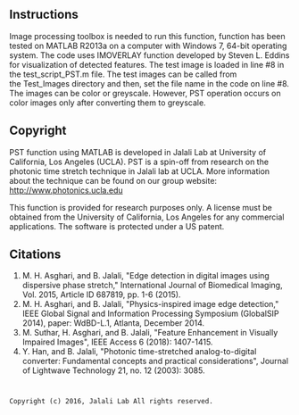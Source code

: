 ## Instructions

Image processing toolbox is needed to run this function, function has been tested on MATLAB R2013a on a computer with Windows 7, 64-bit operating system.  The code uses IMOVERLAY function developed by Steven L. Eddins for visualization of detected features. 
The test image is loaded in line #8 in the test_script_PST.m file. The test images can be called from the Test_Images directory and then, set the file name in the code on line #8. 
The images can be color or greyscale. However, PST operation occurs on color images only after converting them to greyscale. 

## Copyright
PST function  using MATLAB is developed in Jalali Lab at University of California,  Los Angeles (UCLA).  PST is a spin-off from research on the photonic time stretch technique in Jalali lab at UCLA.  More information about the technique can be found on our group  website: http://www.photonics.ucla.edu

This function is provided for research purposes only. A license must be  obtained from the University of California, Los Angeles for any commercial  applications. The software is protected under a US patent.

## Citations
1. M. H. Asghari, and B. Jalali, "Edge detection in digital images using dispersive phase stretch," International Journal of Biomedical Imaging, Vol. 2015, Article ID 687819, pp. 1-6 (2015).
2. M. H. Asghari, and B. Jalali, "Physics-inspired image edge detection," IEEE Global Signal and Information Processing Symposium (GlobalSIP 2014), paper: WdBD-L.1, Atlanta, December 2014.
3. M. Suthar, H. Asghari, and B. Jalali, "Feature Enhancement in Visually Impaired Images", IEEE Access 6 (2018): 1407-1415.
4. Y. Han, and B. Jalali, "Photonic time-stretched analog-to-digital converter: Fundamental concepts and practical considerations", Journal of Lightwave Technology 21, no. 12 (2003): 3085.
#
    Copyright (c) 2016, Jalali Lab All rights reserved.
